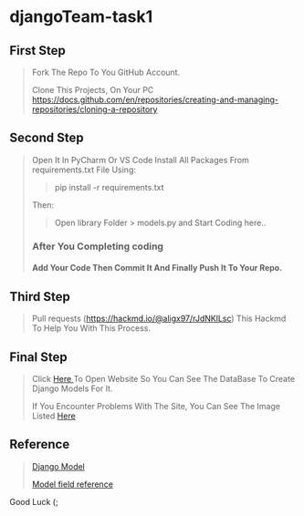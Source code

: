 # djangoTeam-task1

## First Step
> Fork The Repo To You GitHub Account.
> 
> Clone This Projects, On Your PC https://docs.github.com/en/repositories/creating-and-managing-repositories/cloning-a-repository
> 
## Second Step
> Open It In PyCharm Or VS Code
> Install All Packages From requirements.txt File
> Using:
> > pip install -r requirements.txt
>  
> Then:
>> Open library Folder > models.py and Start Coding here..
>
> ### After You Completing coding
> #### Add Your Code Then Commit It And Finally Push It To Your Repo.
> 
## Third Step
> Pull requests
> (https://hackmd.io/@aligx97/rJdNKlLsc) This Hackmd To Help You With This Process.

## Final Step
> Click [Here ](https://lucid.app/lucidchart/2c09b214-60b5-4118-8423-d54873d459e2/edit?viewport_loc=-1437%2C-1282%2C3354%2C1368%2C0_0&invitationId=inv_715d634d-73a3-41b0-8c76-2fdc6a154bbf) To Open Website So You Can See The DataBase To Create Django Models For It.
> 
> If You Encounter Problems With The Site, You Can See The Image Listed
> [Here](https://drive.google.com/drive/u/0/folders/1jYGS8LGRT6PM2KxwXywgflo34cwqg6aY)

## Reference
>[Django Model](https://docs.djangoproject.com/en/4.1/topics/db/models/)
> 
>[Model field reference](https://docs.djangoproject.com/en/4.1/ref/models/fields/)
> 
 Good Luck (;